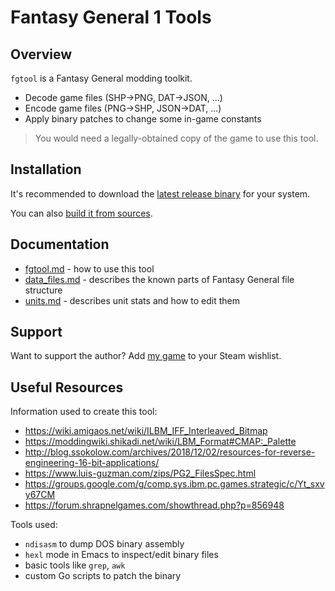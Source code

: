 # Fantasy General 1 Tools

## Overview

`fgtool` is a Fantasy General modding toolkit.

* Decode game files (SHP->PNG, DAT->JSON, ...)
* Encode game files (PNG->SHP, JSON->DAT, ...)
* Apply binary patches to change some in-game constants

> You would need a legally-obtained copy of the game to use this tool.

## Installation

It's recommended to download the [latest release binary](https://github.com/quasilyte/fantasy-general-tools/releases) for your system.

You can also [build it from sources](_docs/from_sources.md).

## Documentation

* [fgtool.md](_docs/fgtool.md) - how to use this tool
* [data_files.md](_docs/data_files.md) - describes the known parts of Fantasy General file structure
* [units.md](_docs/units.md) - describes unit stats and how to edit them

## Support

Want to support the author? Add [my game](https://store.steampowered.com/app/3024370/NebuLeet) to your Steam wishlist.

## Useful Resources

Information used to create this tool:

* https://wiki.amigaos.net/wiki/ILBM_IFF_Interleaved_Bitmap
* https://moddingwiki.shikadi.net/wiki/LBM_Format#CMAP:_Palette
* http://blog.ssokolow.com/archives/2018/12/02/resources-for-reverse-engineering-16-bit-applications/
* https://www.luis-guzman.com/zips/PG2_FilesSpec.html
* https://groups.google.com/g/comp.sys.ibm.pc.games.strategic/c/Yt_sxvy67CM
* https://forum.shrapnelgames.com/showthread.php?p=856948

Tools used:

* `ndisasm` to dump DOS binary assembly
* `hexl` mode in Emacs to inspect/edit binary files
* basic tools like `grep`, `awk`
* custom Go scripts to patch the binary


